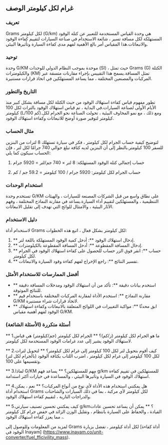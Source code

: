 ## غرام لكل كيلومتر الوصف

### تعريف
Grams لكل كيلومتر (G/km) هي وحدة القياس المستخدمة للتعبير عن كتلة الوقود المستهلكة لكل مسافة تسير ، شائعة الاستخدام في صناعة السيارات لتقييم كفاءة الوقود والانبعاثات.هذا المقياس أمر بالغ الأهمية لفهم مدى كفاءة السيارة وتأثيرها البيئي.

### توحيد
وحدة G/KM موحدة بموجب النظام الدولي للوحدات (SI) ، حيث تمثل Grams (G) الكتلة والكيلومترات (KM) تمثل المسافة.يسمح هذا التقييس بإجراء مقارنات متسقة عبر المركبات والمصنعين المختلفة ، مما يساعد المستهلكين في اتخاذ قرارات مستنيرة.

### التاريخ والتطور
تطور مفهوم قياس كفاءة استهلاك الوقود من حيث الكتلة لكل مسافة بشكل كبير منذ الأيام الأولى لصناعة السيارات.في البداية ، تم قياس استهلاك الوقود بالترات لكل 100 كيلومتر (L/100 كم).ومع ذلك ، مع نمو المخاوف البيئية ، تحولت الصناعة نحو الجرام لكل كيلومتر لتوفير صورة أوضح للانبعاثات وكفاءة استهلاك الوقود.

### مثال الحساب
لتوضيح كيفية حساب الجرام لكل كيلومتر ، فكر في سيارة تستهلك 8 لترات من البنزين للسفر 100 كيلومتر.بالنظر إلى أن البنزين لديه كثافة تبلغ حوالي 740 جرامًا لكل لتر ، فإن الحساب سيكون كما يلي:

1. حساب إجمالي كتلة الوقود المستهلكة:
8 لتر × 740 جم/لتر = 5920 جرام

2. حساب الجرام لكل كيلومتر:
5920 جرام / 100 كيلومتر = 59.2 جم / كم

### استخدام الوحدات
تستخدم وحدة G/KM على نطاق واسع من قبل الشركات المصنعة للسيارات ، والهيئات التنظيمية ، والمستهلكين لتقييم أداء السيارة.يساعد في مقارنة النماذج المختلفة ، وفهم الآثار البيئية ، والامتثال للوائح التي تهدف إلى تقليل الانبعاثات.

### دليل الاستخدام
لاستخدام أداة Grams لكل كيلومتر بشكل فعال ، اتبع هذه الخطوات:
1. ** إدخال استهلاك الوقود **: أدخل كمية الوقود المستهلكة باللغة لتر.
2. ** إدخال المسافة المقطوعة **: أدخل المسافة المقطوعة بالكيلومترات.
3. ** حساب **: انقر فوق الزر حساب للحصول على كفاءة استهلاك الوقود في الجرام لكل كيلومتر.
4. ** تفسير النتائج **: راجع الإخراج لفهم كفاءة وقود السيارة والانبعاثات.

### أفضل الممارسات للاستخدام الأمثل
- ** استخدم بيانات دقيقة **: تأكد من أن استهلاك الوقود ومدخلات المسافة دقيقة للنتائج الموثوقة.
- ** مقارنة النماذج **: استخدم الأداة لمقارنة المركبات المختلفة باستخدام قيم G/KM لاتخاذ قرارات شراء مستنيرة.
- ** ابق محدثًا **: مواكبة التغييرات في اللوائح المتعلقة بالانبعاثات وكفاءة استهلاك الوقود لفهم أهمية مقياس G/KM.

### أسئلة متكررة (الأسئلة الشائعة)

** 1.ما هو الجرام لكل كيلومتر (ز/كم)؟ **
الجرام لكل كيلومتر (جم/كيلومتر) هي قياس لاستهلاك الوقود يشير إلى عدد غرامات الوقود المستخدمة لكل كيلومتر.

** 2.كيف أقوم بتحويل لتر لكل 100 كيلومتر إلى غرام لكل كيلومتر؟ **
لتحويل لترات لكل 100 كيلومتر إلى غرام لكل كيلومتر ، اضرب اللتاب بكثافة الوقود (بالجرام لكل لتر) وتقسيمها على 100.

** 3.لماذا G/KM مهم للمستهلكين؟ **
يساعد فهم g/km للمستهلكين في تقييم كفاءة استهلاك الوقود في السيارة وتأثيرها البيئي ، والمساعدة في خيارات أكثر استدامة.

** 4.هل يمكنني استخدام هذه الأداة لأي نوع من أنواع المركبات؟ **
نعم ، يمكن استخدام أداة Grams لكل كيلومتر لأي مركبة ، بما في ذلك السيارات والشاحنات والدراجات النارية ، لتقييم كفاءة استهلاك الوقود.

** 5.كيف يمكنني تحسين تصنيف سيارتي g/km؟ **
يمكن أن يساعد تحسين عادات القيادة ، والحفاظ على السيارة بانتظام ، وتقليل الوزن الزائد في خفض جرام كل كيلومتر ، مما يعزز كفاءة استهلاك الوقود.

لمزيد من المعلومات وللوصول إلى Grams لكل أداة كيلومتر ، تفضل بزيارة [أداة كفاءة الوقود في Inayam] (https://www.inayam.co/unit-converter/fuel_fficivility_mass).